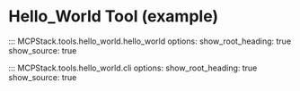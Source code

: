 # Hello_World Tool (example)

::: MCPStack.tools.hello_world.hello_world
    options:
      show_root_heading: true
      show_source: true

::: MCPStack.tools.hello_world.cli
    options:
      show_root_heading: true
      show_source: true